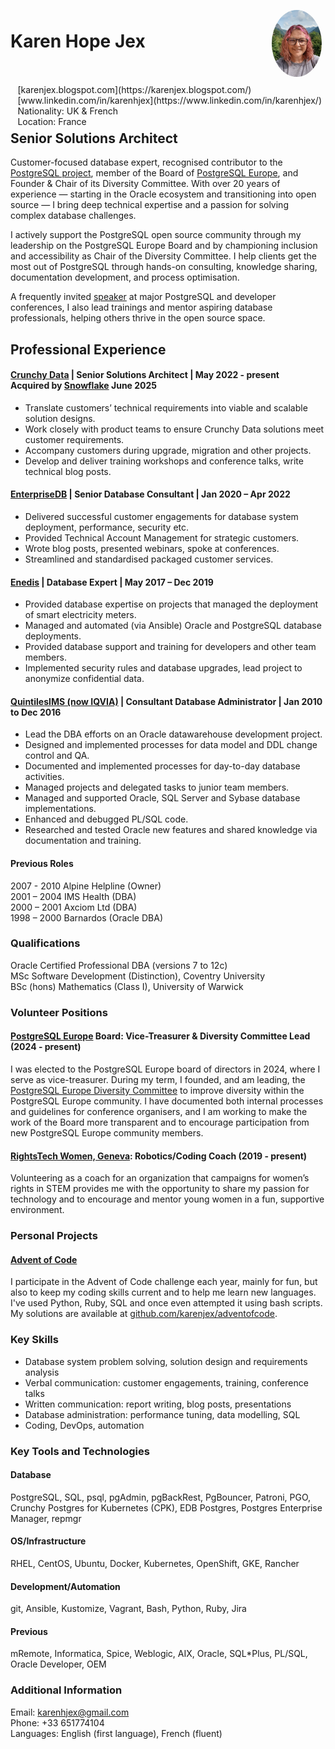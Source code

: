 <img style="float:right;border-radius:50%;width:80px;padding:6px" src="profile_pic.jpg" />

<span style="float:right;padding:6px"> 
  [karenjex.blogspot.com](https://karenjex.blogspot.com/)<br>
  [www.linkedin.com/in/karenhjex](https://www.linkedin.com/in/karenhjex/)<br> 
  Nationality: UK & French<br>
  Location: France
</span>

# Karen Hope Jex
## Senior Solutions Architect

Customer-focused database expert, recognised contributor to the [PostgreSQL project](https://www.postgresql.org/community/contributors/), member of the Board of [PostgreSQL Europe](postgresql.eu/), and Founder & Chair of its Diversity Committee.
With over 20 years of experience — starting in the Oracle ecosystem and transitioning into open source — I bring deep technical expertise and a passion for solving complex database challenges.

I actively support the PostgreSQL open source community through my leadership on the PostgreSQL Europe Board and by championing inclusion and accessibility as Chair of the Diversity Committee. I help clients get the most out of PostgreSQL through hands-on consulting, knowledge sharing, documentation development, and process optimisation.

A frequently invited [speaker](https://www.youtube.com/playlist?list=PL0IpRBoeAG2MrhwrFbDcu7W2LK9QN8dbE) at major PostgreSQL and developer conferences, I also lead trainings and mentor aspiring database professionals, helping others thrive in the open source space.

## Professional Experience

#### [Crunchy Data](https://www.crunchydata.com/) | Senior Solutions Architect | May 2022 - present<br>Acquired by [Snowflake](https://www.snowflake.com/) June 2025

* Translate customers’ technical requirements into viable and scalable solution designs.
* Work closely with product teams to ensure Crunchy Data solutions meet customer requirements. 
* Accompany customers during upgrade, migration and other projects.
* Develop and deliver training workshops and conference talks, write technical blog posts.

#### [EnterpriseDB](https://www.enterprisedb.com/) | Senior Database Consultant | Jan 2020 – Apr 2022

* Delivered successful customer engagements for database system deployment, performance, security etc.
* Provided Technical Account Management for strategic customers.
* Wrote blog posts, presented webinars, spoke at conferences.
* Streamlined and standardised packaged customer services.

#### [Enedis](https://www.enedis.fr/) | Database Expert | May 2017 – Dec 2019	

* Provided database expertise on projects that managed the deployment of smart electricity meters.
* Managed and automated (via Ansible) Oracle and PostgreSQL database deployments.
* Provided database support and training for developers and other team members. 
* Implemented security rules and database upgrades, lead project to anonymize confidential data.

#### [QuintilesIMS (now IQVIA)](https://www.iqvia.com/) | Consultant Database Administrator | Jan 2010 to Dec 2016

* Lead the DBA efforts on an Oracle datawarehouse development project.
* Designed and implemented processes for data model and DDL change control and QA.
* Documented and implemented processes for day-to-day database activities.
* Managed projects and delegated tasks to junior team members.
* Managed and supported Oracle, SQL Server and Sybase database implementations.
* Enhanced and debugged PL/SQL code.
* Researched and tested Oracle new features and shared knowledge via documentation and training.

#### Previous Roles

2007 - 2010 Alpine Helpline (Owner)<br>
2001 – 2004 IMS Health (DBA)<br>
2000 – 2001 Axciom Ltd (DBA)<br>
1998 – 2000 Barnardos (Oracle DBA)<br>

### Qualifications

Oracle Certified Professional DBA (versions 7 to 12c)<br>
MSc Software Development (Distinction), Coventry University<br>
BSc (hons) Mathematics (Class I), University of Warwick<br>

### Volunteer Positions

#### [PostgreSQL Europe](https://www.postgresql.eu/) Board: Vice-Treasurer & Diversity Committee Lead (2024 - present)

I was elected to the PostgreSQL Europe board of directors in 2024, where I serve as vice-treasurer. During my term, I founded, and am leading, the [PostgreSQL Europe Diversity Committee](https://www.postgresql.eu/diversity/) to improve diversity within the PostgreSQL Europe community. I have documented both internal processes and guidelines for conference organisers, and I am working to make the work of the Board more transparent and to encourage participation from new PostgreSQL Europe community members.

#### [RightsTech Women, Geneva](https://rightstech.org/): Robotics/Coding Coach (2019 - present)

Volunteering as a coach for an organization that campaigns for women’s rights in STEM provides me with the opportunity to share my passion for technology and to encourage and mentor young women in a fun, supportive environment.

### Personal Projects

#### [Advent of Code](https://adventofcode.com/)
I participate in the Advent of Code challenge each year, mainly for fun, but also to keep my coding skills current and to help me learn new languages. I've used Python, Ruby, SQL and once even attempted it using bash scripts. My solutions are available at [github.com/karenjex/adventofcode](https://github.com/karenjex/adventofcode).

### Key Skills

* Database system problem solving, solution design and requirements analysis
* Verbal communication: customer engagements, training, conference talks 
* Written communication:  report writing, blog posts, presentations
* Database administration: performance tuning, data modelling, SQL
* Coding, DevOps, automation

### Key Tools and Technologies

#### Database

PostgreSQL, SQL, psql, pgAdmin, pgBackRest, PgBouncer, Patroni, PGO, Crunchy Postgres for Kubernetes (CPK), EDB Postgres, Postgres Enterprise Manager, repmgr

#### OS/Infrastructure

RHEL, CentOS, Ubuntu, Docker, Kubernetes, OpenShift, GKE, Rancher

#### Development/Automation

git, Ansible, Kustomize, Vagrant, Bash, Python, Ruby, Jira 

#### Previous

mRemote, Informatica, Spice, Weblogic, AIX, Oracle, SQL*Plus, PL/SQL, Oracle Developer, OEM

### Additional Information

Email: karenhjex@gmail.com<br> 
Phone: +33 651774104<br> 
Languages: English (first language),	French (fluent)